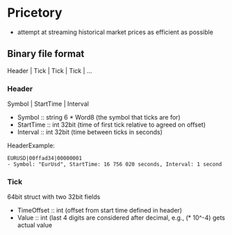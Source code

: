 # Pricetory
- attempt at streaming historical market prices as efficient as possible

## Binary file format

Header | Tick | Tick | Tick | ...

### Header

Symbol | StartTime | Interval

- Symbol    :: string 6 * Word8 (the symbol that ticks are for)
- StartTime :: int 32bit (time of first tick relative to agreed on offset)
- Interval  :: int 32bit (time between ticks in seconds)

HeaderExample:
    
    EURUSD|00ffad34|00000001
    - Symbol: "EurUsd", StartTime: 16 756 020 seconds, Interval: 1 second

### Tick

64bit struct with two 32bit fields

- TimeOffset :: int (offset from start time defined in header)
- Value      :: int (last 4 digits are considered after decimal, e.g., (* 10^-4)
  gets actual value
